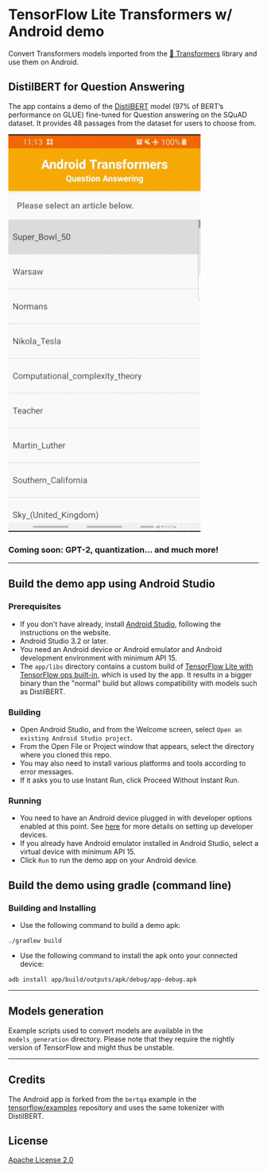 # TensorFlow Lite Transformers w/ Android demo

Convert Transformers models
imported from the [🤗 Transformers](https://github.com/huggingface/transformers) library
and use them on Android.

## DistilBERT for Question Answering

The app contains a demo of the [DistilBERT](https://arxiv.org/abs/1910.01108) model (97% of BERT’s performance on GLUE) fine-tuned for Question answering on the SQuAD dataset. It provides 48 passages from the dataset for users to choose from.

![demo gif](media/distilbert_qa.gif "Demo running offline on a Samsung Galaxy S8, speed 1.5x")

### Coming soon: GPT-2, quantization... and much more!

---

## Build the demo app using Android Studio

### Prerequisites

*   If you don't have already, install
    [Android Studio](https://developer.android.com/studio/index.html), following
    the instructions on the website.
*   Android Studio 3.2 or later.
*   You need an Android device or Android emulator and Android development
    environment with minimum API 15.
*   The `app/libs` directory contains a custom build of
    [TensorFlow Lite with TensorFlow ops built-in](https://www.tensorflow.org/lite/guide/ops_select),
    which is used by the app. It results in a bigger binary than the "normal" build but allows
    compatibility with models such as DistilBERT.

### Building

*   Open Android Studio, and from the Welcome screen, select `Open an existing
    Android Studio project`.
*   From the Open File or Project window that appears, select the directory where you cloned this repo.
*   You may also need to install various platforms and tools according to error
    messages.
*   If it asks you to use Instant Run, click Proceed Without Instant Run.

### Running

*   You need to have an Android device plugged in with developer options enabled
    at this point. See [here](https://developer.android.com/studio/run/device)
    for more details on setting up developer devices.
*   If you already have Android emulator installed in Android Studio, select a
    virtual device with minimum API 15.
*   Click `Run` to run the demo app on your Android device.

## Build the demo using gradle (command line)

### Building and Installing

*   Use the following command to build a demo apk:

```
./gradlew build
```

*   Use the following command to install the apk onto your connected device:

```
adb install app/build/outputs/apk/debug/app-debug.apk
```

---

## Models generation

Example scripts used to convert models are available in the `models_generation` directory.
Please note that they require the nightly version of TensorFlow and might thus be unstable.

---

## Credits

The Android app is forked from the `bertqa` example in the
[tensorflow/examples](https://github.com/tensorflow/examples) repository and uses the same
tokenizer with DistilBERT.

## License

[Apache License 2.0](LICENSE)
